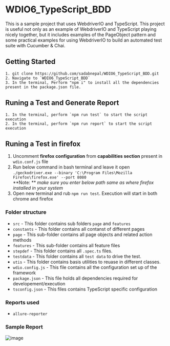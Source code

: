 # WDIO6_TypeScript_BDD
This is a sample project that uses WebdriverIO and TypeScript. This project is useful not only as an example of WebdriverIO and TypeScript playing nicely together, but it includes examples of the PageObject pattern and some practical examples for using WebdriverIO to build an automated test suite with Cucumber & Chai.

## Getting Started
```
1. git clone https://github.com/sadabnepal/WDIO6_TypeScript_BDD.git
2. Navigate to `WDIO6_TypeScript_BDD`
3. In the terminal, Perform "npm i" to install all the dependencies present in the package.json file.
```

## Runing a Test and Generate Report
```
1. In the terminal, perform `npm run test` to start the script execution
2. In the terminal, perform `npm run report` to start the script execution
```

## Runing a Test in firefox
1. Uncomment **firefox configuration** from **capabilities section** present in `wdio.conf.js` file
2. Run below command in bash terminal and leave it open <br>
	`./geckodriver.exe --binary 'C:\Program Files\Mozilla Firefox\firefox.exe' --port 8080` <br>
	**Note: ** *make sure you enter below path same as where firefox installed in your system*
3. Open new terminal and rub `npm run test`. Execution will start in both chrome and firefox

### Folder structure
- `src` - This folder contains sub folders `page` and `features`
- `constants` - This folder contains all contanst of different pages
- `page` - This sub-folder contains all page objects and related action methods 
- `features` - This sub-folder contains all feature files
- `stepdef` - This folder contains all `.spec.ts` files.
- `testdata` - This folder contains all `test data` to drive the test.
- `utis` - This folder contains basis utilities to reuase in different classes.
- `wdio.config.js` - This file contains all the configuration set up of the framework
- `package.json` - This file holds all dependencies required for developement/execution
- `tsconfig.json` - This files contains TypeScript specific configuration

### Reports used
- `allure-reporter`

### Sample Report
![image](https://user-images.githubusercontent.com/65847528/95663996-8ff71500-0b61-11eb-8081-82c62099fb3e.png)
